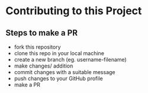 # Contributing to this Project
## Steps to make a PR
* fork this repository
* clone this repo in your local machine
* create a new branch (eg. username-filename)
* make changes/ addition
* commit changes with a suitable message
* push changes to your GitHub profile
* make a PR 
